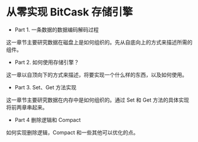 # 从零实现 BitCask 存储引擎

- Part 1. 一条数据的数据编码解码过程

这一章节主要研究数据在磁盘上是如何组织的。先从自底向上的方式来描述所需的组件。

- Part 2. 如何使用存储引擎？

这一章以自顶向下的方式来描述，将要实现一个什么样的东西，以及如何使用。

- Part 3. Set、Get 方法实现

这一章节主要研究数据在内存中是如何组织的。通过 Set 和 Get 方法的具体实现将前两章串起来。

- Part 4 删除逻辑和 Compact 

如何实现删除逻辑，Compact 和一些其他可以优化的点。
